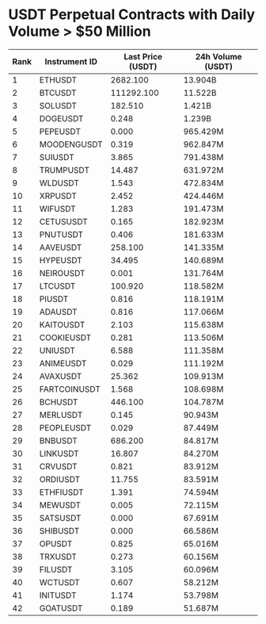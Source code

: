 # USDT Perpetual Contracts with Daily Volume > $50 Million

| Rank | Instrument ID | Last Price (USDT) | 24h Volume (USDT) |
|------|---------------|-------------------|-------------------|
| 1 | ETHUSDT | 2682.100 | 13.904B |
| 2 | BTCUSDT | 111292.100 | 11.522B |
| 3 | SOLUSDT | 182.510 | 1.421B |
| 4 | DOGEUSDT | 0.248 | 1.239B |
| 5 | PEPEUSDT | 0.000 | 965.429M |
| 6 | MOODENGUSDT | 0.319 | 962.847M |
| 7 | SUIUSDT | 3.865 | 791.438M |
| 8 | TRUMPUSDT | 14.487 | 631.972M |
| 9 | WLDUSDT | 1.543 | 472.834M |
| 10 | XRPUSDT | 2.452 | 424.446M |
| 11 | WIFUSDT | 1.283 | 191.473M |
| 12 | CETUSUSDT | 0.165 | 182.923M |
| 13 | PNUTUSDT | 0.406 | 181.633M |
| 14 | AAVEUSDT | 258.100 | 141.335M |
| 15 | HYPEUSDT | 34.495 | 140.689M |
| 16 | NEIROUSDT | 0.001 | 131.764M |
| 17 | LTCUSDT | 100.920 | 118.582M |
| 18 | PIUSDT | 0.816 | 118.191M |
| 19 | ADAUSDT | 0.816 | 117.066M |
| 20 | KAITOUSDT | 2.103 | 115.638M |
| 21 | COOKIEUSDT | 0.281 | 113.506M |
| 22 | UNIUSDT | 6.588 | 111.358M |
| 23 | ANIMEUSDT | 0.029 | 111.192M |
| 24 | AVAXUSDT | 25.362 | 109.913M |
| 25 | FARTCOINUSDT | 1.568 | 108.698M |
| 26 | BCHUSDT | 446.100 | 104.787M |
| 27 | MERLUSDT | 0.145 | 90.943M |
| 28 | PEOPLEUSDT | 0.029 | 87.449M |
| 29 | BNBUSDT | 686.200 | 84.817M |
| 30 | LINKUSDT | 16.807 | 84.270M |
| 31 | CRVUSDT | 0.821 | 83.912M |
| 32 | ORDIUSDT | 11.755 | 83.591M |
| 33 | ETHFIUSDT | 1.391 | 74.594M |
| 34 | MEWUSDT | 0.005 | 72.115M |
| 35 | SATSUSDT | 0.000 | 67.691M |
| 36 | SHIBUSDT | 0.000 | 66.586M |
| 37 | OPUSDT | 0.825 | 65.016M |
| 38 | TRXUSDT | 0.273 | 60.156M |
| 39 | FILUSDT | 3.105 | 60.096M |
| 40 | WCTUSDT | 0.607 | 58.212M |
| 41 | INITUSDT | 1.174 | 53.798M |
| 42 | GOATUSDT | 0.189 | 51.687M |
